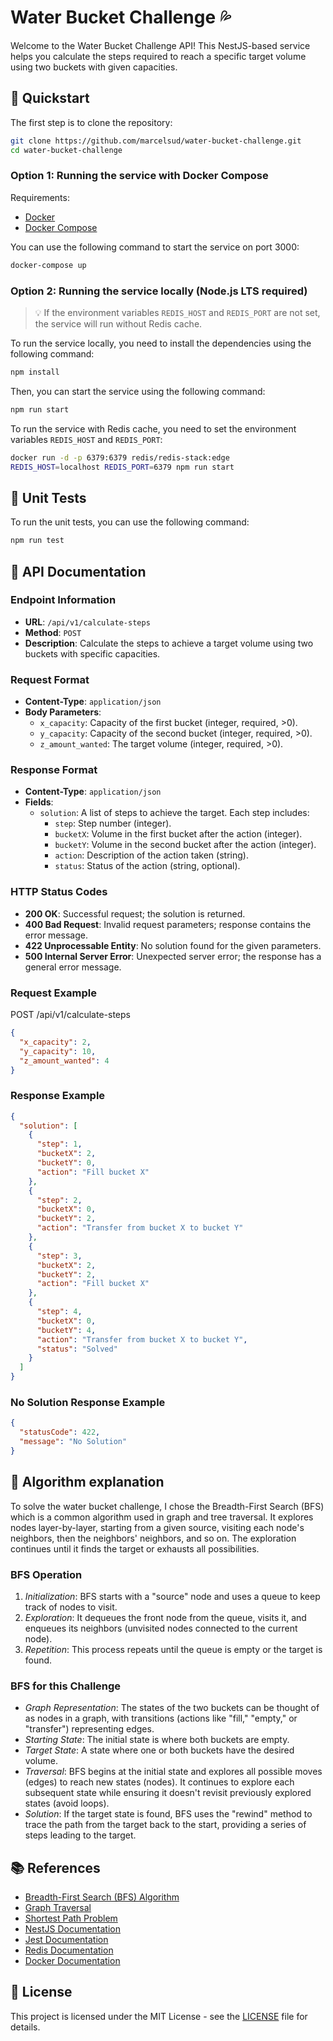 # Water Bucket Challenge 💦

Welcome to the Water Bucket Challenge API! This NestJS-based service helps you calculate the steps required to reach a specific target volume using two buckets with given capacities.

## 🚀 Quickstart

The first step is to clone the repository:

```bash
git clone https://github.com/marcelsud/water-bucket-challenge.git
cd water-bucket-challenge
```

### <a name="docker-compose"></a>Option 1: Running the service with Docker Compose

Requirements:

- [Docker](https://docs.docker.com/get-docker/)
- [Docker Compose](https://docs.docker.com/compose/install/)

You can use the following command to start the service on port 3000:

```bash
docker-compose up
```

### <a name="locally"></a>Option 2: Running the service locally (Node.js LTS required)

> 💡 If the environment variables `REDIS_HOST` and `REDIS_PORT` are not set, the service will run without Redis cache.

To run the service locally, you need to install the dependencies using the following command:

```bash
npm install
```

Then, you can start the service using the following command:

```bash
npm run start
```

To run the service with Redis cache, you need to set the environment variables `REDIS_HOST` and `REDIS_PORT`:

```bash
docker run -d -p 6379:6379 redis/redis-stack:edge
REDIS_HOST=localhost REDIS_PORT=6379 npm run start
```

## 🧪 Unit Tests

To run the unit tests, you can use the following command:

```bash
npm run test
```

## 📘 API Documentation

### Endpoint Information

- **URL**: `/api/v1/calculate-steps`
- **Method**: `POST`
- **Description**: Calculate the steps to achieve a target volume using two buckets with specific capacities.

### Request Format

- **Content-Type**: `application/json`
- **Body Parameters**:
  - `x_capacity`: Capacity of the first bucket (integer, required, >0).
  - `y_capacity`: Capacity of the second bucket (integer, required, >0).
  - `z_amount_wanted`: The target volume (integer, required, >0).

### Response Format

- **Content-Type**: `application/json`
- **Fields**:
  - `solution`: A list of steps to achieve the target. Each step includes:
    - `step`: Step number (integer).
    - `bucketX`: Volume in the first bucket after the action (integer).
    - `bucketY`: Volume in the second bucket after the action (integer).
    - `action`: Description of the action taken (string).
    - `status`: Status of the action (string, optional).

### HTTP Status Codes

- **200 OK**: Successful request; the solution is returned.
- **400 Bad Request**: Invalid request parameters; response contains the error message.
- **422 Unprocessable Entity**: No solution found for the given parameters.
- **500 Internal Server Error**: Unexpected server error; the response has a general error message.

### Request Example

POST /api/v1/calculate-steps

```json
{
  "x_capacity": 2,
  "y_capacity": 10,
  "z_amount_wanted": 4
}
```

### Response Example

```json
{
  "solution": [
    {
      "step": 1,
      "bucketX": 2,
      "bucketY": 0,
      "action": "Fill bucket X"
    },
    {
      "step": 2,
      "bucketX": 0,
      "bucketY": 2,
      "action": "Transfer from bucket X to bucket Y"
    },
    {
      "step": 3,
      "bucketX": 2,
      "bucketY": 2,
      "action": "Fill bucket X"
    },
    {
      "step": 4,
      "bucketX": 0,
      "bucketY": 4,
      "action": "Transfer from bucket X to bucket Y",
      "status": "Solved"
    }
  ]
}
```

### No Solution Response Example

```json
{
  "statusCode": 422,
  "message": "No Solution"
}
```

## 🧠 Algorithm explanation

To solve the water bucket challenge, I chose the Breadth-First Search (BFS) which is a common algorithm used in graph and tree traversal. It explores nodes layer-by-layer, starting from a given source, visiting each node's neighbors, then the neighbors' neighbors, and so on. The exploration continues until it finds the target or exhausts all possibilities.

### BFS Operation

1. _Initialization_: BFS starts with a "source" node and uses a queue to keep track of nodes to visit.
2. _Exploration_: It dequeues the front node from the queue, visits it, and enqueues its neighbors (unvisited nodes connected to the current node).
3. _Repetition_: This process repeats until the queue is empty or the target is found.

### BFS for this Challenge

- _Graph Representation_: The states of the two buckets can be thought of as nodes in a graph, with transitions (actions like "fill," "empty," or "transfer") representing edges.
- _Starting State_: The initial state is where both buckets are empty.
- _Target State_: A state where one or both buckets have the desired volume.
- _Traversal_: BFS begins at the initial state and explores all possible moves (edges) to reach new states (nodes). It continues to explore each subsequent state while ensuring it doesn't revisit previously explored states (avoid loops).
- _Solution_: If the target state is found, BFS uses the "rewind" method to trace the path from the target back to the start, providing a series of steps leading to the target.

## 📚 References

- [Breadth-First Search (BFS) Algorithm](https://en.wikipedia.org/wiki/Breadth-first_search)
- [Graph Traversal](https://en.wikipedia.org/wiki/Graph_traversal)
- [Shortest Path Problem](https://en.wikipedia.org/wiki/Shortest_path_problem)
- [NestJS Documentation](https://docs.nestjs.com/)
- [Jest Documentation](https://jestjs.io/docs/en/getting-started)
- [Redis Documentation](https://redis.io/documentation)
- [Docker Documentation](https://docs.docker.com/)

## 📝 License

This project is licensed under the MIT License - see the [LICENSE](LICENSE) file for details.
